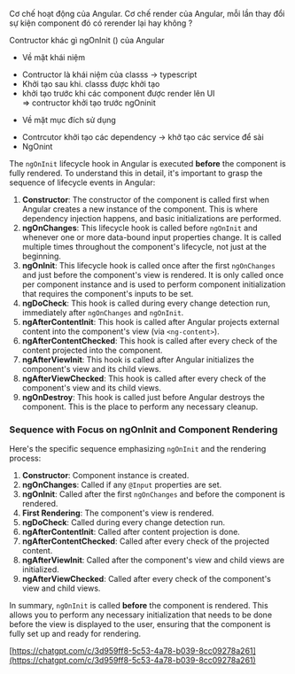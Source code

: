   

  

Cơ chế hoạt động của Angular. Cơ chế render của Angular, mỗi lần thay đổi sự kiện component đó có rerender lại hay không ?

  

  

Contructor khác gì ngOnInit () của Angular  
* Về mặt khái niệm  
+ Contructor là khái niệm của classs → typescript  
+ Khởi tạo sau khi. classs được khởi tạo  
+ khởi tạo trước khi các component được render lên UI  
⇒ contructor khởi tạo trước ngOninit  

  

  

* Về mặt mục đích sử dụng  
  
+ Contrcutor khởi tạo các dependency → khở tạo các service để sài  
+ NgOnint  
  
  
  
  

The `ngOnInit` lifecycle hook in Angular is executed **before** the component is fully rendered. To understand this in detail, it's important to grasp the sequence of lifecycle events in Angular:

1. **Constructor**: The constructor of the component is called first when Angular creates a new instance of the component. This is where dependency injection happens, and basic initializations are performed.
2. **ngOnChanges**: This lifecycle hook is called before `ngOnInit` and whenever one or more data-bound input properties change. It is called multiple times throughout the component's lifecycle, not just at the beginning.
3. **ngOnInit**: This lifecycle hook is called once after the first `ngOnChanges` and just before the component's view is rendered. It is only called once per component instance and is used to perform component initialization that requires the component's inputs to be set.
4. **ngDoCheck**: This hook is called during every change detection run, immediately after `ngOnChanges` and `ngOnInit`.
5. **ngAfterContentInit**: This hook is called after Angular projects external content into the component's view (via `<ng-content>`).
6. **ngAfterContentChecked**: This hook is called after every check of the content projected into the component.
7. **ngAfterViewInit**: This hook is called after Angular initializes the component's view and its child views.
8. **ngAfterViewChecked**: This hook is called after every check of the component's view and its child views.
9. **ngOnDestroy**: This hook is called just before Angular destroys the component. This is the place to perform any necessary cleanup.

### Sequence with Focus on ngOnInit and Component Rendering

Here's the specific sequence emphasizing `ngOnInit` and the rendering process:

1. **Constructor**: Component instance is created.
2. **ngOnChanges**: Called if any `@Input` properties are set.
3. **ngOnInit**: Called after the first `ngOnChanges` and before the component is rendered.
4. **First Rendering**: The component's view is rendered.
5. **ngDoCheck**: Called during every change detection run.
6. **ngAfterContentInit**: Called after content projection is done.
7. **ngAfterContentChecked**: Called after every check of the projected content.
8. **ngAfterViewInit**: Called after the component's view and child views are initialized.
9. **ngAfterViewChecked**: Called after every check of the component's view and child views.

In summary, `ngOnInit` is called **before** the component is rendered. This allows you to perform any necessary initialization that needs to be done before the view is displayed to the user, ensuring that the component is fully set up and ready for rendering.

  

  

[https://chatgpt.com/c/3d959ff8-5c53-4a78-b039-8cc09278a261](https://chatgpt.com/c/3d959ff8-5c53-4a78-b039-8cc09278a261)